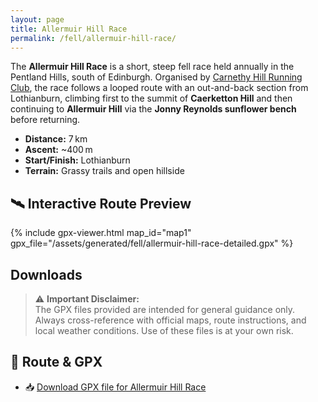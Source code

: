 ```yaml
---
layout: page
title: Allermuir Hill Race
permalink: /fell/allermuir-hill-race/
---
```


The **Allermuir Hill Race** is a short, steep fell race held annually in the Pentland Hills, south of Edinburgh. Organised by [Carnethy Hill Running Club](http://carnethy.com/carnethy-organised-races/allermuir-hill-race/), the race follows a looped route with an out-and-back section from Lothianburn, climbing first to the summit of **Caerketton Hill** and then continuing to **Allermuir Hill** via the **Jonny Reynolds sunflower bench** before returning.

- **Distance:** 7 km  
- **Ascent:** ~400 m  
- **Start/Finish:** Lothianburn  
- **Terrain:** Grassy trails and open hillside  

## 🛰️ Interactive Route Preview

{% include gpx-viewer.html map_id="map1" gpx_file="/assets/generated/fell/allermuir-hill-race-detailed.gpx" %}

## Downloads

> ⚠️ **Important Disclaimer:**  
> The GPX files provided are intended for general guidance only. Always cross-reference with official maps, route instructions, and local weather conditions. Use of these files is at your own risk.

## 📄 Route & GPX

- 📥 [Download GPX file for Allermuir Hill Race](/assets/generated/fell/allermuir-hill-race/allermuir-hill-race.gpx)
